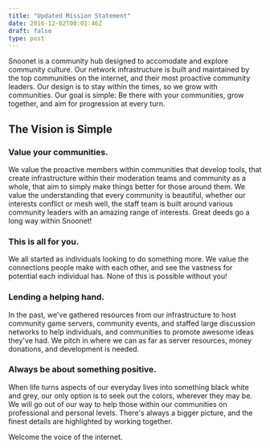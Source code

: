 ```yaml
---
title: "Updated Mission Statement"
date: 2016-12-02T00:01:46Z
draft: false
type: post
---
```


Snoonet is a community hub designed to accomodate and explore community culture. Our network infrastructure is built and maintained by the top communities on the internet, and their most proactive community leaders. Our design is to stay within the times, so we grow with communities. Our goal is simple: Be there with your communities, grow together, and aim for progression at every turn.

## The Vision is Simple

### Value your communities.
We value the proactive members within communities that develop tools, that create infrastructure within their moderation teams and community as a whole, that aim to simply make things better for those around them.
We value the understanding that every community is beautiful, whether our interests conflict or mesh well, the staff team is built around various community leaders with an amazing range of interests.
Great deeds go a long way within Snoonet!

### This is all for you.
We all started as individuals looking to do something more. We value the connections people make with each other, and see the vastness for potential each individual has. None of this is possible without you!

### Lending a helping hand.
In the past, we've gathered resources from our infrastructure to host community game servers, community events, and staffed large discussion networks to help individuals, and communities to promote awesome ideas they've had. We pitch in where we can as far as server resources, money donations, and development is needed.

### Always be about something positive.
When life turns aspects of our everyday lives into something black white and grey, our only option is to seek out the colors, wherever they may be. We will go out of our way to help those within our communities on professional and personal levels. There's always a bigger picture, and the finest details are highlighted by working together.

Welcome the voice of the internet.

